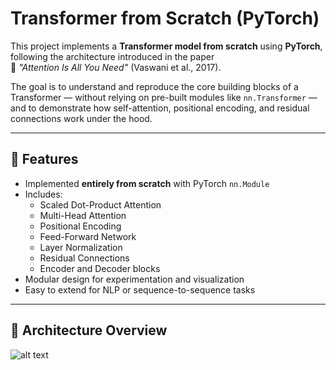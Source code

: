# Transformer from Scratch (PyTorch)

This project implements a **Transformer model from scratch** using **PyTorch**, following the architecture introduced in the paper  
📘 *"Attention Is All You Need"* (Vaswani et al., 2017).

The goal is to understand and reproduce the core building blocks of a Transformer — without relying on pre-built modules like `nn.Transformer` — and to demonstrate how self-attention, positional encoding, and residual connections work under the hood.

---

## 🚀 Features

- Implemented **entirely from scratch** with PyTorch `nn.Module`
- Includes:
  - Scaled Dot-Product Attention  
  - Multi-Head Attention  
  - Positional Encoding  
  - Feed-Forward Network  
  - Layer Normalization  
  - Residual Connections  
  - Encoder and Decoder blocks  
- Modular design for experimentation and visualization
- Easy to extend for NLP or sequence-to-sequence tasks

---

## 🧠 Architecture Overview
![alt text](image.png)
